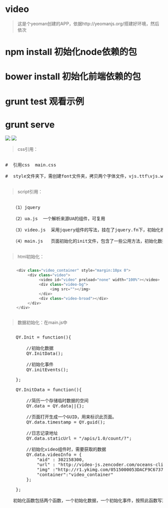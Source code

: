 video
=====




> 这是个yeoman创建的APP，依据http://yeomanjs.org/搭建好环境，然后依次

   #  npm install 初始化node依赖的包

   #  bower install 初始化前端依赖的包

   #  grunt test 观看示例

   # grunt serve 
 

<img src="http://datianyun.github.io/images/toutiao1.jpg"></img>
<img src="http://datianyun.github.io/images/toutiao2.jpg"></img>

> css引用：

<pre>

#  引用css  main.css

#  style文件夹下，需创建font文件夹，拷贝两个字体文件，vjs.ttf\vjs.woff，主要是用做了播放器的播放按钮，可自定义图片替换删除这两个引用

</pre>

> script引用：

<pre>

   （1）jquery

   （2）ua.js  一个解析来源UA的组件，可复用

   （3）video.js  采用jquery组件的写法，挂在了jquery.fn下，初始化视频组件

   （4）main.js   页面初始化的init文件，包含了一些公用方法，初始化数据

</pre>

> html初始化：

``````javascript

     <div class="video_container" style="margin:10px 0">
          <div class="video">
               <video id="video" preload="none" width="100%"></video>
               <div class="video-bg">
                    <img src=""></img>
               </div>
               <div class="video-broad"></div>
          </div>
     </div>
     
``````

> 数据初始化：在main.js中

<pre>

    QY.Init = function(){

        //初始化数据
        QY.InitData();

        //初始化事件
        QY.initEvents();

    };

    QY.InitData = function(){

        //简历一个存储临时数据的空间
        QY.data = QY.data||{};

        //页面打开生成一个GUID，用来标识此页面。
        QY.data.timestamp = QY.guid();

        //日志记录地址
        QY.data.staticUrl = "/apis/1.0/count/?";

        //初始化video组件时，需要获取的数据
        QY.data.videoInfo = {
            "aid" : 302158300,
            "url" : "http://video-js.zencoder.com/oceans-clip.mp4",
            "img" :"http://r1.ykimg.com/0515000053DACF9C6737B337730A9622",
            "container":"video_container"
        };

    };

   初始化函数包括两个函数，一个初始化数据，一个初始化事件，按照此函数写法写自己的业务即可。

</pre>
